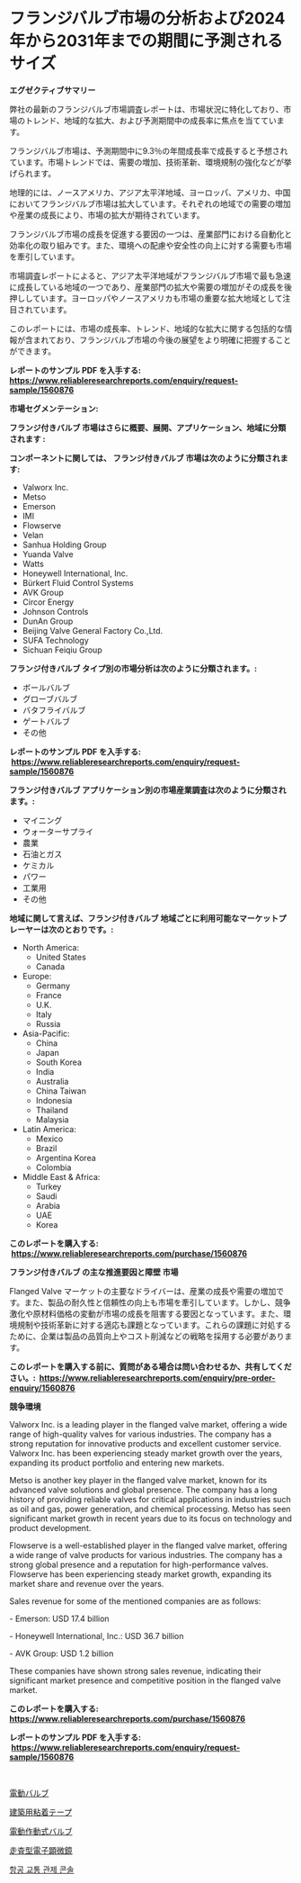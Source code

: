 <p><h1>フランジバルブ市場の分析および2024年から2031年までの期間に予測されるサイズ</h1></p><p><strong>エグゼクティブサマリー</strong></p>
<p><p>弊社の最新のフランジバルブ市場調査レポートは、市場状況に特化しており、市場のトレンド、地域的な拡大、および予測期間中の成長率に焦点を当てています。</p><p>フランジバルブ市場は、予測期間中に9.3％の年間成長率で成長すると予想されています。市場トレンドでは、需要の増加、技術革新、環境規制の強化などが挙げられます。</p><p>地理的には、ノースアメリカ、アジア太平洋地域、ヨーロッパ、アメリカ、中国においてフランジバルブ市場は拡大しています。それぞれの地域での需要の増加や産業の成長により、市場の拡大が期待されています。</p><p>フランジバルブ市場の成長を促進する要因の一つは、産業部門における自動化と効率化の取り組みです。また、環境への配慮や安全性の向上に対する需要も市場を牽引しています。</p><p>市場調査レポートによると、アジア太平洋地域がフランジバルブ市場で最も急速に成長している地域の一つであり、産業部門の拡大や需要の増加がその成長を後押ししています。ヨーロッパやノースアメリカも市場の重要な拡大地域として注目されています。</p><p>このレポートには、市場の成長率、トレンド、地域的な拡大に関する包括的な情報が含まれており、フランジバルブ市場の今後の展望をより明確に把握することができます。</p></p>
<p><strong>レポートのサンプル PDF を入手する: <a href="https://www.reliableresearchreports.com/enquiry/request-sample/1560876">https://www.reliableresearchreports.com/enquiry/request-sample/1560876</a></strong></p>
<p><strong>市場セグメンテーション:</strong></p>
<p><strong> フランジ付きバルブ 市場はさらに概要、展開、アプリケーション、地域に分類されます :</strong></p>
<p><strong>コンポーネントに関しては、 フランジ付きバルブ 市場は次のように分類されます: &nbsp;</strong></p>
<p><ul><li>Valworx Inc.</li><li>Metso</li><li>Emerson</li><li>IMI</li><li>Flowserve</li><li>Velan</li><li>Sanhua Holding Group</li><li>Yuanda Valve</li><li>Watts</li><li>Honeywell International, Inc.</li><li>Bürkert Fluid Control Systems</li><li>AVK Group</li><li>Circor Energy</li><li>Johnson Controls</li><li>DunAn Group</li><li>Beijing Valve General Factory Co.,Ltd.</li><li>SUFA Technology</li><li>Sichuan Feiqiu Group</li></ul></p>
<p><strong> フランジ付きバルブ タイプ別の市場分析は次のように分類されます。:</strong></p>
<p><ul><li>ボールバルブ</li><li>グローブバルブ</li><li>バタフライバルブ</li><li>ゲートバルブ</li><li>その他</li></ul></p>
<p><strong>レポートのサンプル PDF を入手する: &nbsp;<a href="https://www.reliableresearchreports.com/enquiry/request-sample/1560876">https://www.reliableresearchreports.com/enquiry/request-sample/1560876</a></strong></p>
<p><strong> フランジ付きバルブ アプリケーション別の市場産業調査は次のように分類されます。:</strong></p>
<p><ul><li>マイニング</li><li>ウォーターサプライ</li><li>農業</li><li>石油とガス</li><li>ケミカル</li><li>パワー</li><li>工業用</li><li>その他</li></ul></p>
<p><strong>地域に関して言えば、フランジ付きバルブ 地域ごとに利用可能なマーケットプレーヤーは次のとおりです。:</strong></p>
<p><ul>
    <li>
        North America:
        <ul>
            <li>United States</li>
            <li>Canada</li>
        </ul>
    </li>
    <li>
        Europe:
        <ul>
            <li>Germany</li>
            <li>France</li>
            <li>U.K.</li>
            <li>Italy</li>
            <li>Russia</li>
        </ul>
    </li>
    <li>
        Asia-Pacific:
        <ul>
            <li>China</li>
            <li>Japan</li>
            <li>South Korea</li>
            <li>India</li>
            <li>Australia</li>
            <li>China Taiwan</li>
            <li>Indonesia</li>
            <li>Thailand</li>
            <li>Malaysia</li>
        </ul>
    </li>
    <li>
        Latin America:
        <ul>
            <li>Mexico</li>
            <li>Brazil</li>
            <li>Argentina Korea</li>
            <li>Colombia</li>
        </ul>
    </li>
    <li>
        Middle East & Africa:
        <ul>
            <li>Turkey</li>
            <li>Saudi</li>
            <li>Arabia</li>
            <li>UAE</li>
            <li>Korea</li>
        </ul>
    </li>
    </ul></p>
<p><strong>このレポートを購入する: &nbsp;<a href="https://www.reliableresearchreports.com/purchase/1560876">https://www.reliableresearchreports.com/purchase/1560876</a></strong></p>
<p><strong>フランジ付きバルブ の主な推進要因と障壁 市場</strong></p>
<p><p>Flanged Valve マーケットの主要なドライバーは、産業の成長や需要の増加です。また、製品の耐久性と信頼性の向上も市場を牽引しています。しかし、競争激化や原材料価格の変動が市場の成長を阻害する要因となっています。また、環境規制や技術革新に対する適応も課題となっています。これらの課題に対処するために、企業は製品の品質向上やコスト削減などの戦略を採用する必要があります。</p></p>
<p><strong>このレポートを購入する前に、質問がある場合は問い合わせるか、共有してください。:&nbsp; <a href="https://www.reliableresearchreports.com/enquiry/pre-order-enquiry/1560876">https://www.reliableresearchreports.com/enquiry/pre-order-enquiry/1560876</a></strong></p>
<p><strong>競争環境</strong></p>
<p><p>Valworx Inc. is a leading player in the flanged valve market, offering a wide range of high-quality valves for various industries. The company has a strong reputation for innovative products and excellent customer service. Valworx Inc. has been experiencing steady market growth over the years, expanding its product portfolio and entering new markets.</p><p>Metso is another key player in the flanged valve market, known for its advanced valve solutions and global presence. The company has a long history of providing reliable valves for critical applications in industries such as oil and gas, power generation, and chemical processing. Metso has seen significant market growth in recent years due to its focus on technology and product development.</p><p>Flowserve is a well-established player in the flanged valve market, offering a wide range of valve products for various industries. The company has a strong global presence and a reputation for high-performance valves. Flowserve has been experiencing steady market growth, expanding its market share and revenue over the years.</p><p>Sales revenue for some of the mentioned companies are as follows:</p><p>- Emerson: USD 17.4 billion</p><p>- Honeywell International, Inc.: USD 36.7 billion</p><p>- AVK Group: USD 1.2 billion</p><p>These companies have shown strong sales revenue, indicating their significant market presence and competitive position in the flanged valve market.</p></p>
<p><strong>このレポートを購入する: &nbsp; <a href="https://www.reliableresearchreports.com/purchase/1560876">https://www.reliableresearchreports.com/purchase/1560876</a></strong></p>
<p><strong>レポートのサンプル PDF を入手する: &nbsp;<a href="https://www.reliableresearchreports.com/enquiry/request-sample/1560876">https://www.reliableresearchreports.com/enquiry/request-sample/1560876</a></strong><strong></strong></p>
<p>&nbsp;</p>
<p><p><a href="https://github.com/laurenreichert/Market-Research-Report-List-1/blob/main/18295495820.md">電動バルブ</a></p><p><a href="https://medium.com/@amarart56456/%E5%BB%BA%E8%A8%AD%E7%94%A8%E6%8E%A5%E7%9D%80%E3%83%86%E3%83%BC%E3%83%97%E5%B8%82%E5%A0%B4%E3%81%AE%E8%A6%8F%E6%A8%A1%E3%81%A8%E5%B8%82%E5%A0%B4%E5%8B%95%E5%90%91-%E5%AE%8C%E5%85%A8%E3%81%AA%E7%94%A3%E6%A5%AD%E6%A6%82%E8%A6%81-2024%E5%B9%B4%E3%81%8B%E3%82%892031%E5%B9%B4-d54c60fd20e5">建築用粘着テープ</a></p><p><a href="https://github.com/RodHoppe07/Market-Research-Report-List-1/blob/main/89859565821.md">電動作動式バルブ</a></p><p><a href="https://medium.com/@tigerprawn1996/%E8%B5%B0%E6%9F%BB%E5%9E%8B%E9%9B%BB%E5%AD%90%E9%A1%95%E5%BE%AE%E9%8F%A1%E5%B8%82%E5%A0%B4-%E3%82%BF%E3%82%A4%E3%83%97-%E3%82%A2%E3%83%97%E3%83%AA%E3%82%B1%E3%83%BC%E3%82%B7%E3%83%A7%E3%83%B3-%E3%81%8A%E3%82%88%E3%81%B3%E5%9C%B0%E7%90%86%E3%81%AB%E3%82%88%E3%82%8B%E5%8C%85%E6%8B%AC%E7%9A%84%E3%81%AA%E8%A9%95%E4%BE%A1-e70d4ac0adab">走査型電子顕微鏡</a></p><p><a href="https://medium.com/@bubblebutt879567/%EA%B3%B5%ED%95%AD-%ED%95%AD%EA%B3%B5%EA%B5%90%ED%86%B5-%ED%86%B5%EC%A0%9C-%EC%BD%98%EC%86%94-%EC%8B%9C%EC%9E%A5-%EC%A7%80%ED%91%9C-%ED%95%B4%EB%8F%85-%EC%8B%9C%EC%9E%A5-%EC%A0%90%EC%9C%A0%EC%9C%A8-%ED%8A%B8%EB%A0%8C%EB%93%9C-%EA%B7%B8%EB%A6%AC%EA%B3%A0-%EC%84%B1%EC%9E%A5-%ED%8C%A8%ED%84%B4-0ac75552cd09">항공 교통 관제 콘솔</a></p></p>